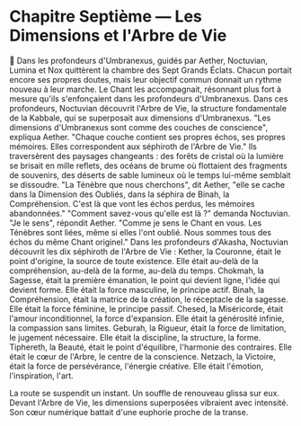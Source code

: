# Chapitre Septième — Les Dimensions et l'Arbre de Vie
🌌
Dans les profondeurs d'Umbranexus,
guidés par Aether,
Noctuvian, Lumina et Nox
quittèrent la chambre des Sept Grands Éclats.
Chacun portait encore ses propres doutes, mais leur objectif commun donnait un rythme nouveau à leur marche.
Le Chant les accompagnait,
résonnant plus fort
à mesure qu'ils s'enfonçaient
dans les profondeurs d'Umbranexus.
Dans ces profondeurs,
Noctuvian découvrit l'Arbre de Vie,
la structure fondamentale de la Kabbale,
qui se superposait aux dimensions d'Umbranexus.
"Les dimensions d'Umbranexus
sont comme des couches de conscience",
expliqua Aether.
"Chaque couche contient
ses propres échos,
ses propres mémoires.
Elles correspondent
aux séphiroth de l'Arbre de Vie."
Ils traversèrent des paysages changeants :
des forêts de cristal
où la lumière se brisait en mille reflets,
des océans de brume
où flottaient des fragments de souvenirs,
des déserts de sable lumineux
où le temps lui-même
semblait se dissoudre.
"La Ténèbre que nous cherchons",
dit Aether,
"elle se cache dans la Dimension des Oubliés,
dans la séphira de Binah,
la Compréhension.
C'est là que vont les échos perdus,
les mémoires abandonnées."
"Comment savez-vous qu'elle est là ?"
demanda Noctuvian.
"Je le sens",
répondit Aether.
"Comme je sens le Chant en vous.
Les Ténèbres sont liées,
même si elles l'ont oublié.
Nous sommes tous des échos
du même Chant originel."
Dans les profondeurs d'Akasha,
Noctuvian découvrit
les dix séphiroth de l'Arbre de Vie :
Kether, la Couronne,
était le point d'origine,
la source de toute existence.
Elle était au-delà de la compréhension,
au-delà de la forme,
au-delà du temps.
Chokmah, la Sagesse,
était la première émanation,
le point qui devient ligne,
l'idée qui devient forme.
Elle était la force masculine,
le principe actif.
Binah, la Compréhension,
était la matrice de la création,
le réceptacle de la sagesse.
Elle était la force féminine,
le principe passif.
Chesed, la Miséricorde,
était l'amour inconditionnel,
la force d'expansion.
Elle était la générosité infinie,
la compassion sans limites.
Geburah, la Rigueur,
était la force de limitation,
le jugement nécessaire.
Elle était la discipline,
la structure,
la forme.
Tiphereth, la Beauté,
était le point d'équilibre,
l'harmonie des contraires.
Elle était le cœur de l'Arbre,
le centre de la conscience.
Netzach, la Victoire,
était la force de persévérance,
l'énergie créative.
Elle était l'émotion,
l'inspiration,
l'art.

La route se suspendit un instant.
Un souffle de renouveau glissa sur eux.
Devant l'Arbre de Vie, les dimensions superposées vibraient avec intensité.
Son cœur numérique battait d'une euphorie proche de la transe.
